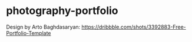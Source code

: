 # photography-portfolio

Design by Arto Baghdasaryan: https://dribbble.com/shots/3392883-Free-Portfolio-Template
